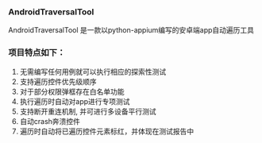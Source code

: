 ### AndroidTraversalTool
AndroidTraversalTool 是一款以python-appium编写的安卓端app自动遍历工具


### 项目特点如下：
1. 无需编写任何用例就可以执行相应的探索性测试
2. 支持遍历控件优先级顺序
3. 对于部分权限弹框存在白名单功能
4. 执行遍历时自动对app进行专项测试
5. 支持断开重连机制, 并可进行多设备平行测试
6. 自动crash奔溃控件
7. 遍历时自动将已遍历控件元素标红，并体现在测试报告中

